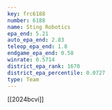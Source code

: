```yaml
---
key: frc6188
number: 6188
name: Sting Robotics
epa_end: 5.21
auto_epa_end: 2.83
teleop_epa_end: 1.8
endgame_epa_end: 0.58
winrate: 0.5714
district_epa_rank: 1670
district_epa_percentile: 0.0727
type: Team
---
```

[[2024bcvi]]
